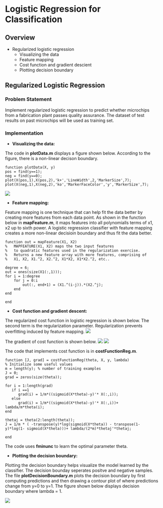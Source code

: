 # Logistic Regression for Classification 

## Overview 
* Regularized logistic regression 
  * Visualizing the data
  * Feature mapping 
  * Cost function and gradient descient 
  * Plotting decision boundary 
  
## Regularized Logistic Regression 
### Problem Statement 
Implement regularized logistic regression to predict whether microchips from a fabrication plant passes quality assurance. The dataset of test results on past microchips will be used as training set.  
 
 ### Implementation 
* **Visualizing the data:**
 
 The code in **plotData.m** displays a figure shown below. According to the figure, there is a non-linear decison boundary. 
 ```
function plotData(X, y)
pos = find(y==1);
neg = find(y==0);
plot(X(pos,1),X(pos,2),'k+','LineWidth',2,'MarkerSize',7);
plot(X(neg,1),X(neg,2),'ko','MarkerFaceColor','y','MarkerSize',7);
```

![](https://user-images.githubusercontent.com/26426412/31314063-25ff72c8-abab-11e7-9743-e8a90126515d.png)

* **Feature mapping:**

Feature mapping is one technique that can help fit the data better by creating more features from each data point. As shown in the function below in **mapFeature.m**, it maps features into all polynomialls terms of x1, x2 up to sixth power. A logistic regression classifier with feature mapping creates a  more non-linear decisioin boundary and thus fit the data better.   
```
function out = mapFeature(X1, X2)
%   MAPFEATURE(X1, X2) maps the two input features
%   to quadratic features used in the regularization exercise.
%   Returns a new feature array with more features, comprising of 
%   X1, X2, X1.^2, X2.^2, X1*X2, X1*X2.^2, etc..

degree = 6;
out = ones(size(X1(:,1)));
for i = 1:degree
    for j = 0:i
        out(:, end+1) = (X1.^(i-j)).*(X2.^j);
    end
end

end
```

* **Cost function and gradient descent:**

The regularized cost function in logistic regression is shown below. The second term is the regularization parameter. Regularization prevents overfitting induced by feature mapping.
![](https://user-images.githubusercontent.com/26426412/31359384-a244d842-acfe-11e7-860d-0aac7d8029e8.png)

The gradient of cost function is shown below. 
![](https://user-images.githubusercontent.com/26426412/31359520-28c76718-acff-11e7-8c72-656f67e827d7.png)
![](https://user-images.githubusercontent.com/26426412/31359548-428cf816-acff-11e7-91f8-54d97b286a44.png)

The code that implements cost function is in **costFunctionReg.m**.

```
function [J, grad] = costFunctionReg(theta, X, y, lambda)
% Initialize some useful values
m = length(y); % number of training examples
J = 0;
grad = zeros(size(theta));

for i = 1:length(grad)
   if i ==1
      grad(i) = 1/m*((sigmoid(X*theta)-y)'* X(:,i));
   else
      grad(i) = 1/m*((sigmoid(X*theta)-y)'* X(:,i))+ lambda/m*theta(i);
end

thetaj = theta(2:length(theta));
J = 1/m * ( -transpose(y)*log(sigmoid(X*theta)) - transpose(1-y)*log(1- sigmoid(X*theta)))+ lambda/(2*m)*thetaj'*thetaj;

end
```
The code uses **fminunc** to learn the optimal parameter theta. 

* **Plotting the decision boundary:**

Plotting the decision boundary helps visualize the model learned by the classifier. The decision bounday seperates positve and negative samples. The file **plotDecisionBoundary.m** plots the decision boundary by first computing predictions and then drawing a contour plot of where predictions change from y=0 to y=1. The figure shown below displays decision boundary where lambda = 1.

![](https://user-images.githubusercontent.com/26426412/31360122-cab9c06e-ad01-11e7-9b11-a7178a043b0a.png)




